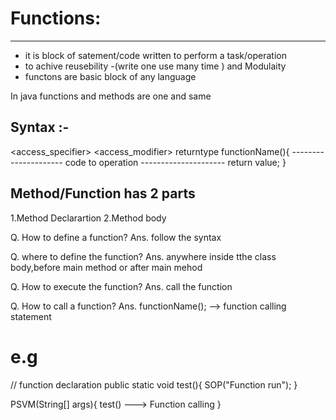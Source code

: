 # Functions:
----------
- it is block of satement/code written to perform a task/operation
 - to achive reusebility -(write one use many time ) and Modulaity
 - functons are basic block of any language

 In java functions and methods are one and same 


 ## Syntax :-
 <access_specifier> <access_modifier> returntype functionName(<parameter list>){
    ---------------------
    code to operation
    ---------------------
    return value;
 }

## Method/Function has 2 parts
1.Method Declarartion
2.Method body


 Q. How to define a function?
 Ans. follow the syntax

 Q. where to define the function?
Ans. anywhere inside tthe class body,before main method or after main mehod

 Q. How to execute the function?
 Ans. call the function

 Q. How to call a function?
 Ans. functionName(); --> function calling statement

# e.g
// function declaration
public static void test(){
    SOP("Function run");
}

PSVM(String[] args){
    test() ---> Function calling
}